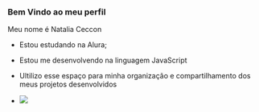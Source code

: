 ### Bem Vindo ao meu perfil

Meu nome é Natalia Ceccon 

- Estou estudando na Alura;
- Estou me desenvolvendo na linguagem JavaScript
- Ultilizo esse espaço para minha organização e compartilhamento dos meus projetos desenvolvidos

- ![](https://media.tenor.com/Gz408T11T8gAAAAi/wiggle-cat-wiggle.gif
  )
